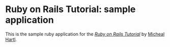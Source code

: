 # Ruby on Rails Tutorial: sample application

This is the sample ruby application for
the [*Ruby on Rails Tutorial*](http://railstutorial.org)
by [Micheal Hartl](http://michealhartl.com/).